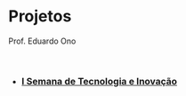 
# Projetos

Prof. Eduardo Ono

<br>

* ### [I Semana de Tecnologia e Inovação](./i-semana-de-tecnologia-e-inovacao)

<br>

